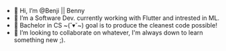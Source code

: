 - 👋 Hi, I’m @Benji || Benny
- 👀 I’m a Software Dev. currently working with Flutter and intrested in ML. 
- 🌱 Bachelor in CS \~(˘▾˘\~) goal is to produce the cleanest code possible!
- 💞️ I’m looking to collaborate on whatever, I'm always down to learn something new  ;).

<!---
BaronBrabant/BaronBrabant is a ✨ special ✨ repository because its `README.md` (this file) appears on your GitHub profile.
You can click the Preview link to take a look at your changes.
--->
